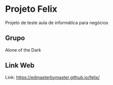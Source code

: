 # Projeto Felix
Projeto de teste aula de informática para negócios

## Grupo 
Alone of the Dark

## Link Web
Link: https://edmasterbymaster.github.io/felix/

